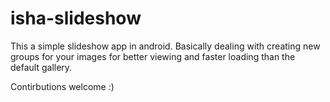isha-slideshow
==============

This a simple slideshow app in android. Basically dealing with creating new groups for your images for better viewing and faster loading than the default gallery.



Contirbutions welcome :)